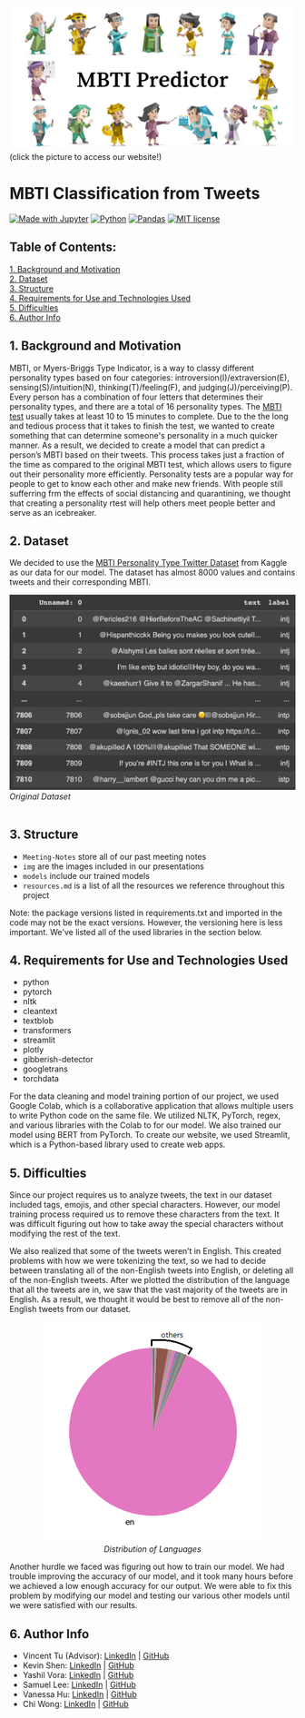 [<img src="https://github.com/acmucsd-projects/sp23-ai-team-1/blob/main/src/img/MBTI_Predictor.png?raw=true">](https://yashilvora19-acmapp-srcapp-1wg4x0.streamlit.app/)
(click the picture to access our website!)
# MBTI Classification from Tweets

[![Made with Jupyter](https://img.shields.io/badge/Made%20with-Jupyter-F3f0f0?&logo=Jupyter&labelColor=F3f0f0)](https://jupyter.org/try)
[![Python](https://img.shields.io/badge/Python-3.11.0-21455f?logo=python&labelColor=21455f)](https://www.python.org/)
[![Pandas](https://img.shields.io/badge/Pandas-2.0.0-150458?logo=pandas&labelColor=150458)](https://pandas.pydata.org/pandas-docs/stable/)
[![MIT license](https://img.shields.io/badge/License-MIT-blue.svg?labelColor=blue)]([https://raw.githubusercontent.com/alckasoc/Joblisting-Webscraper/main/LICENSE](https://github.com/acmucsd-projects/sp23-ai-team-1/blob/main/LICENSE))


## Table of Contents:
[1. Background and Motivation](https://github.com/acmucsd-projects/sp23-ai-team-1/blob/main/README.md#1-background-and-motivation)<br />
[2. Dataset](https://github.com/acmucsd-projects/sp23-ai-team-1/blob/main/README.md#2-dataset)<br />
[3. Structure](https://github.com/acmucsd-projects/sp23-ai-team-1/blob/main/README.md#3-structure)<br />
[4. Requirements for Use and Technologies Used](https://github.com/acmucsd-projects/sp23-ai-team-1/blob/main/README.md#4-requirements-for-use-and-technologies-used)<br />
[5. Difficulties](https://github.com/acmucsd-projects/sp23-ai-team-1/blob/main/README.md#5-difficulties)<br />
[6. Author Info](https://github.com/acmucsd-projects/sp23-ai-team-1/blob/main/README.md#6-author-info)

## 1. Background and Motivation

MBTI, or Myers-Briggs Type Indicator, is a way to classy different personality types based on four categories: introversion(I)/extraversion(E), sensing(S)/intuition(N), thinking(T)/feeling(F), and judging(J)/perceiving(P). Every person has a combination of four letters that determines their personality types, and there are a total of 16 personality types. The [MBTI test](https://www.16personalities.com) usually takes at least 10 to 15 minutes to complete. Due to the the long and tedious process that it takes to finish the test, we wanted to create something that can determine someone's personality in a much quicker manner. As a result, we decided to create a model that can predict a person’s MBTI based on their tweets. This process takes just a fraction of the time as compared to the original MBTI test, which allows users to figure out their personality more efficiently. Personality tests are a popular way for people to get to know each other and make new friends. With people still sufferring frm the effects of social distancing and quarantining, we thought that creating a personality rtest will help others meet people better and serve as an icebreaker.

## 2. Dataset

We decided to use the [MBTI Personality Type Twitter Dataset](https://www.kaggle.com/datasets/mazlumi/mbti-personality-type-twitter-dataset) from Kaggle as our data for our model. The dataset has almost 8000 values and contains tweets and their corresponding MBTI.

![image](https://github.com/acmucsd-projects/sp23-ai-team-1/blob/main/src/img/Original_Dataset.png)
*Original Dataset* <br /> <br />

## 3. Structure

* `Meeting-Notes` store all of our past meeting notes
* `img` are the images included in our presentations
* `models` include our trained models
* `resources.md` is a list of all the resources we reference throughout this project

Note: the package versions listed in requirements.txt and imported in the code may not be the exact versions. However, the versioning here is less important. We've listed all of the used libraries in the section below.

## 4. Requirements for Use and Technologies Used

* python
* pytorch
* nltk
* cleantext
* textblob
* transformers
* streamlit
* plotly
* gibberish-detector
* googletrans
* torchdata

For the data cleaning and model training portion of our project, we used Google Colab, which is a collaborative application that allows multiple users to write Python code on the same file. We utilized NLTK, PyTorch, regex, and various libraries with the Colab to for our model. We also trained our model using BERT from PyTorch. To create our website, we used Streamlit, which is a Python-based library used to create web apps.


## 5. Difficulties

Since our project requires us to analyze tweets, the text in our dataset included tags, emojis, and other special characters. However, our model training process required us to remove these characters from the text. It was difficult figuring out how to take away the special characters without modifying the rest of the text.

We also realized that some of the tweets weren’t in English. This created problems with how we were tokenizing the text, so we had to decide between translating all of the non-English tweets into English, or deleting all of the non-English tweets. After we plotted the distribution of the language that all the tweets are in, we saw that the vast majority of the tweets are in English. As a result, we thought it would be best to remove all of the non-English tweets from our dataset.

<p align="center">
  <img src="https://github.com/acmucsd-projects/sp23-ai-team-1/blob/main/src/img/Language_Distribution.png"><br>
  <i>Distribution of Languages</i>
</p>

Another hurdle we faced was figuring out how to train our model. We had trouble improving the accuracy of our model, and it took many hours before we achieved a low enough accuracy for our output. We were able to fix this problem by modifying our model and testing our various other models until we were satisfied with our results.

## 6. Author Info

- Vincent Tu (Advisor): [LinkedIn](https://www.linkedin.com/in/vincent-tu-422b18208/) | [GitHub](https://github.com/alckasoc)
- Kevin Shen: [LinkedIn](https://www.linkedin.com/in/vincent-tu-422b18208/) | [GitHub](https://github.com/alckasoc)
- Yashil Vora: [LinkedIn](https://www.linkedin.com/in/vincent-tu-422b18208/) | [GitHub](https://github.com/alckasoc)
- Samuel Lee: [LinkedIn](https://www.linkedin.com/in/lee-samuel-b22653258/) | [GitHub](https://github.com/samuellee77)
- Vanessa Hu: [LinkedIn](https://www.linkedin.com/in/vincent-tu-422b18208/) | [GitHub](https://github.com/vh894)
- Chi Wong: [LinkedIn](https://www.linkedin.com/in/vincent-tu-422b18208/) | [GitHub](https://github.com/alckasoc)

